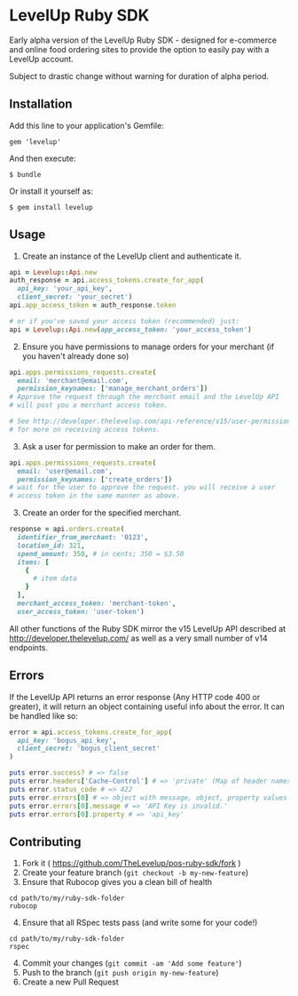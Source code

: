 # LevelUp Ruby SDK

Early alpha version of the LevelUp Ruby SDK - designed for e-commerce and online
food ordering sites to provide the option to easily pay with a LevelUp account.

Subject to drastic change without warning for duration of alpha period.

## Installation

Add this line to your application's Gemfile:

    gem 'levelup'

And then execute:

    $ bundle

Or install it yourself as:

    $ gem install levelup

## Usage

1. Create an instance of the LevelUp client and authenticate it.

```ruby
api = Levelup::Api.new
auth_response = api.access_tokens.create_for_app(
  api_key: 'your_api_key',
  client_secret: 'your_secret')
api.app_access_token = auth_response.token

# or if you've saved your access token (recommended) just:
api = Levelup::Api.new(app_access_token: 'your_access_token')
```

2. Ensure you have permissions to manage orders for your merchant (if you haven't already done so)

```ruby
api.apps.permissions_requests.create(
  email: 'merchant@email.com',
  permission_keynames: ['manage_merchant_orders'])
# Approve the request through the merchant email and the LevelUp API
# will post you a merchant access token.

# See http://developer.thelevelup.com/api-reference/v15/user-permissions/
# for more on receiving access tokens.
```

3. Ask a user for permission to make an order for them.

```ruby
api.apps.permissions_requests.create(
  email: 'user@email.com',
  permission_keynames: ['create_orders'])
# wait for the user to approve the request. you will receive a user
# access token in the same manner as above.
```

3. Create an order for the specified merchant.

```ruby
response = api.orders.create(
  identifier_from_merchant: '0123',
  location_id: 321,
  spend_amount: 350, # in cents; 350 = $3.50
  items: [
    {
      # item data
    }
  ],
  merchant_access_token: 'merchant-token',
  user_access_token: 'user-token')
```

All other functions of the Ruby SDK mirror the v15 LevelUp API described at http://developer.thelevelup.com/
as well as a very small number of v14 endpoints.

## Errors

If the LevelUp API returns an error response (Any HTTP code 400 or greater), it will return an object
containing useful info about the error. It can be handled like so:
```ruby
error = api.access_tokens.create_for_app(
  api_key: 'bogus_api_key',
  client_secret: 'bogus_client_secret'
)

puts error.success? # => false
puts error.headers['Cache-Control'] # => 'private' (Map of header names to values)
puts error.status_code # => 422
puts error.errors[0] # => object with message, object, property values
puts error.errors[0].message # => 'API Key is invalid.'
puts error.errors[0].property # => 'api_key'
```

## Contributing

1. Fork it ( https://github.com/TheLevelup/pos-ruby-sdk/fork )
2. Create your feature branch (`git checkout -b my-new-feature`)
3. Ensure that Rubocop gives you a clean bill of health
```
cd path/to/my/ruby-sdk-folder
rubocop
```
4. Ensure that all RSpec tests pass (and write some for your code!)
```
cd path/to/my/ruby-sdk-folder
rspec
```
4. Commit your changes (`git commit -am 'Add some feature'`)
5. Push to the branch (`git push origin my-new-feature`)
6. Create a new Pull Request
